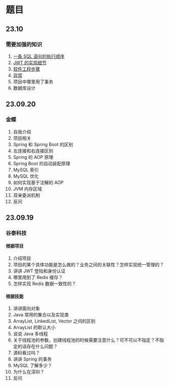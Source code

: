 # 题目

## 23.10

### 需要加强的知识

1. [一条 SQL 语句的执行顺序](/java-interview/mysql.html#一条-sql-语句的执行顺序)
2. [JWT 的实现细节](/java-interview/projects.html#题目)
3. [软件工程步骤](/java-interview/foundation/software.html#软件工程的步骤)
4. [异常](/java-interview/java/java.html#异常)
5. 项目中哪里用了事务
6. 数据库设计

## 23.09.20

### 金蝶

1. 自我介绍
2. 项目相关
3. Spring 和 Spring Boot 的区别
4. 左连接和右连接区别
5. Spring 的 AOP 原理
6. Spring Boot 的自动装配原理
7. MySQL 索引
8. MySQL 优化
9. 如何实现基于注解的 AOP
10. JVM 内存区域
11. 双亲委派机制
12. 反问

## 23.09.19

### 谷泰科技

#### 根据项目

1. 介绍项目
2. 项目的某个具体功能是怎么做的？业务之间的关联性？怎样实现统一管理的？
3. 讲讲 JWT 登陆和身份认证
4. 哪里用到了 Redis 缓存？
5. 怎样实现 Redis 数据一致性的？

#### 根据技能

1. 讲讲面向对象
2. Java 常用的集合以及实现类
3. ArrayList, LinkedList, Vector 之间的区别
4. ArrayList 的默认大小
5. 说说 Java 多线程
6. 关于线程池的参数，创建线程池的时候需要注意什么？可不可以不指定？不指定的话存在什么问题？
7. 源码看过吗？
8. 讲讲 Spring 的事务
9. MySQL 了解多少？
10. 为什么在深圳？
11. 反问
